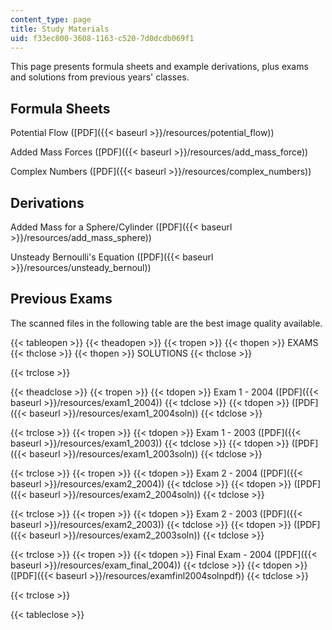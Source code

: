 ```yaml
---
content_type: page
title: Study Materials
uid: f33ec800-3608-1163-c520-7d0dcdb069f1
---
```


This page presents formula sheets and example derivations, plus exams and solutions from previous years' classes.

Formula Sheets
--------------

Potential Flow ([PDF]({{< baseurl >}}/resources/potential_flow))

Added Mass Forces ([PDF]({{< baseurl >}}/resources/add_mass_force))

Complex Numbers ([PDF]({{< baseurl >}}/resources/complex_numbers))

Derivations
-----------

Added Mass for a Sphere/Cylinder ([PDF]({{< baseurl >}}/resources/add_mass_sphere))

Unsteady Bernoulli's Equation ([PDF]({{< baseurl >}}/resources/unsteady_bernoul))

Previous Exams
--------------

The scanned files in the following table are the best image quality available.

{{< tableopen >}}
{{< theadopen >}}
{{< tropen >}}
{{< thopen >}}
EXAMS
{{< thclose >}}
{{< thopen >}}
SOLUTIONS
{{< thclose >}}

{{< trclose >}}

{{< theadclose >}}
{{< tropen >}}
{{< tdopen >}}
Exam 1 - 2004 ([PDF]({{< baseurl >}}/resources/exam1_2004))
{{< tdclose >}}
{{< tdopen >}}
([PDF]({{< baseurl >}}/resources/exam1_2004soln))
{{< tdclose >}}

{{< trclose >}}
{{< tropen >}}
{{< tdopen >}}
Exam 1 - 2003 ([PDF]({{< baseurl >}}/resources/exam1_2003))
{{< tdclose >}}
{{< tdopen >}}
([PDF]({{< baseurl >}}/resources/exam1_2003soln))
{{< tdclose >}}

{{< trclose >}}
{{< tropen >}}
{{< tdopen >}}
Exam 2 - 2004 ([PDF]({{< baseurl >}}/resources/exam2_2004))
{{< tdclose >}}
{{< tdopen >}}
([PDF]({{< baseurl >}}/resources/exam2_2004soln))
{{< tdclose >}}

{{< trclose >}}
{{< tropen >}}
{{< tdopen >}}
Exam 2 - 2003 ([PDF]({{< baseurl >}}/resources/exam2_2003))
{{< tdclose >}}
{{< tdopen >}}
([PDF]({{< baseurl >}}/resources/exam2_2003soln))
{{< tdclose >}}

{{< trclose >}}
{{< tropen >}}
{{< tdopen >}}
Final Exam - 2004 ([PDF]({{< baseurl >}}/resources/exam_final_2004))
{{< tdclose >}}
{{< tdopen >}}
([PDF]({{< baseurl >}}/resources/examfinl2004solnpdf))
{{< tdclose >}}

{{< trclose >}}

{{< tableclose >}}
